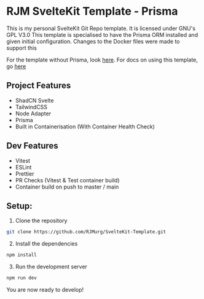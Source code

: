 # RJM SvelteKit Template - Prisma

This is my personal SvelteKit Git Repo template. It is licensed under GNU's GPL V3.0
This template is specialised to have the Prisma ORM installed and given initial configuration. Changes to the Docker files were made to support this

For the template without Prisma, look [here](https://github.com/RJMurg/SvelteKit-Template).
For docs on using this template, go [here](./docs)

## Project Features

- ShadCN Svelte
- TailwindCSS
- Node Adapter
- Prisma
- Built in Containerisation (With Container Health Check)

## Dev Features

- Vitest
- ESLint
- Prettier
- PR Checks (Vitest & Test container build)
- Container build on push to master / main

## Setup:

1. Clone the repository

```bash
git clone https://github.com/RJMurg/SvelteKit-Template.git
```

2. Install the dependencies

```bash
npm install
```

3. Run the development server

```bash
npm run dev
```

You are now ready to develop!
